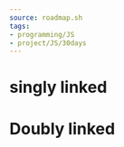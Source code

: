 ```yaml
---
source: roadmap.sh
tags:
- programming/JS
- project/JS/30days
---
```

# singly linked
# Doubly linked